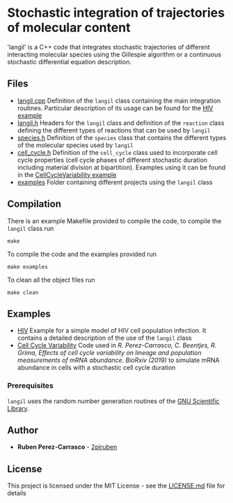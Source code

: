 # Stochastic integration of trajectories of molecular content

'langil' is a C++ code that integrates stochastic trajectories of different interacting molecular species using the Gillespie algorithm or a continuous stochastic differential equation description.

## Files

* [langil.cpp](langil.cpp) Definition of the `langil` class containing the main integration routines. Particular description of its usage can be found for the [HIV example](examples/HIV)
* [langil.h](langil.h) Headers for the `langil` class and definition of the `reaction` class defining the different types of reactions that can be used by `langil`
* [species.h](species.h) Definition of the `species` class that contains the different types of the molecular species used by `langil`
* [cell_cycle.h](cell_cycle.h) Definition of the `cell_cycle` class used to incorporate cell cycle properties (cell cycle phases of different stochastic duration including material division at bipartition). Examples using it can be found in the [CellCycleVariability example](examples/CellCycleVariability)
* [examples](examples) Folder containing different projects using the `langil` class

## Compilation
There is an example Makefile provided to compile the code, to compile the `langil` class run
```
make
```
To compile the code and the examples provided run
```
make examples
```
To clean all the object files run
```
make clean
```

## Examples

* [HIV](examples/HIV) Example for a simple model of HIV cell population infection. It contains a detailed description of the use of the `langil` class
* [Cell Cycle Variability](examples/CellCycleVariability) Code used in *R. Perez-Carrasco, C. Beentjes, R. Grima, Effects of cell cycle variability on lineage and population measurements of mRNA abundance. BioRxiv (2019)* to simulate mRNA abundance in cells with a stochastic cell cycle duration


### Prerequisites

`langil` uses the random number generation routines of the [GNU Scientific Library](https://www.gnu.org/software/gsl/).  

## Author

* **Ruben Perez-Carrasco** - [2piruben](https://github.com/2piruben)

## License

This project is licensed under the MIT License - see the [LICENSE.md](LICENSE.md) file for details

    